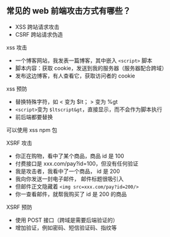 ## 常见的 web 前端攻击方式有哪些？

- XSS 跨站请求攻击
- CSRF 跨站请求伪造

xss 攻击

- 一个博客网站，我发表一篇博客，其中嵌入 `<script>` 脚本
- 脚本内容：获取 cookie，发送到我的服务器（服务器配合跨域）
- 发布这边博客，有人查看它，获取访问者的 cookie

xss 预防

- 替换特殊字符，如 < 变为 $lt； > 变为 %gt
- `<script>`变为 `$ltscript&gt`，直接显示，而不会作为脚本执行
- 前后端都要替换

可以使用 xss npm 包

XSRF 攻击

- 你正在购物，看中了某个商品，商品 id 是 100
- 付费接口是 xxx.com/pay?id=100，但没有任何验证
- 我是攻击者，我看中了一个商品， id 是 200
- 我向你发送一封电子邮件， 邮件标题很吸引入
- 但邮件正文隐藏着 `<img src=xxx.com/pay?id=200/>`
- 你一查看邮件，就帮我购买了 id 是 200 的商品

XSRF 预防

- 使用 POST 接口（跨域是需要后端验证的）
- 增加验证，例如密码、短信验证码、指纹等

